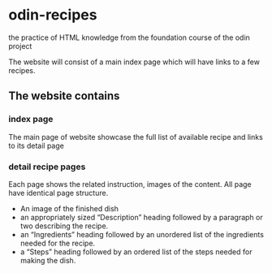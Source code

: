 # odin-recipes

the practice of HTML knowledge from the foundation course of the odin project

The website will consist of a main index page which will have links to a few recipes. 

## The website contains
### index page
The main page of website showcase the full list of available recipe and links to its detail page

### detail recipe pages
Each page shows the related instruction, images of the content. All page have identical page structure.
* An image of the finished dish
* an appropriately sized “Description” heading followed by a paragraph or two describing the recipe.
* an “Ingredients” heading followed by an unordered list of the ingredients needed for the recipe.
*  a “Steps” heading followed by an ordered list of the steps needed for making the dish.


